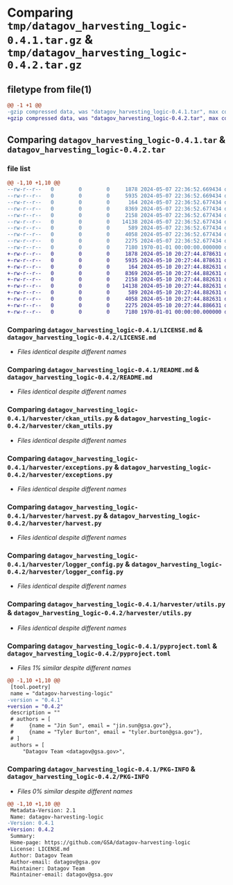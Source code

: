 # Comparing `tmp/datagov_harvesting_logic-0.4.1.tar.gz` & `tmp/datagov_harvesting_logic-0.4.2.tar.gz`

## filetype from file(1)

```diff
@@ -1 +1 @@
-gzip compressed data, was "datagov_harvesting_logic-0.4.1.tar", max compression
+gzip compressed data, was "datagov_harvesting_logic-0.4.2.tar", max compression
```

## Comparing `datagov_harvesting_logic-0.4.1.tar` & `datagov_harvesting_logic-0.4.2.tar`

### file list

```diff
@@ -1,10 +1,10 @@
--rw-r--r--   0        0        0     1878 2024-05-07 22:36:52.669434 datagov_harvesting_logic-0.4.1/LICENSE.md
--rw-r--r--   0        0        0     5935 2024-05-07 22:36:52.669434 datagov_harvesting_logic-0.4.1/README.md
--rw-r--r--   0        0        0      164 2024-05-07 22:36:52.677434 datagov_harvesting_logic-0.4.1/harvester/__init__.py
--rw-r--r--   0        0        0     8369 2024-05-07 22:36:52.677434 datagov_harvesting_logic-0.4.1/harvester/ckan_utils.py
--rw-r--r--   0        0        0     2158 2024-05-07 22:36:52.677434 datagov_harvesting_logic-0.4.1/harvester/exceptions.py
--rw-r--r--   0        0        0    14138 2024-05-07 22:36:52.677434 datagov_harvesting_logic-0.4.1/harvester/harvest.py
--rw-r--r--   0        0        0      589 2024-05-07 22:36:52.677434 datagov_harvesting_logic-0.4.1/harvester/logger_config.py
--rw-r--r--   0        0        0     4058 2024-05-07 22:36:52.677434 datagov_harvesting_logic-0.4.1/harvester/utils.py
--rw-r--r--   0        0        0     2275 2024-05-07 22:36:52.677434 datagov_harvesting_logic-0.4.1/pyproject.toml
--rw-r--r--   0        0        0     7180 1970-01-01 00:00:00.000000 datagov_harvesting_logic-0.4.1/PKG-INFO
+-rw-r--r--   0        0        0     1878 2024-05-10 20:27:44.878631 datagov_harvesting_logic-0.4.2/LICENSE.md
+-rw-r--r--   0        0        0     5935 2024-05-10 20:27:44.878631 datagov_harvesting_logic-0.4.2/README.md
+-rw-r--r--   0        0        0      164 2024-05-10 20:27:44.882631 datagov_harvesting_logic-0.4.2/harvester/__init__.py
+-rw-r--r--   0        0        0     8369 2024-05-10 20:27:44.882631 datagov_harvesting_logic-0.4.2/harvester/ckan_utils.py
+-rw-r--r--   0        0        0     2158 2024-05-10 20:27:44.882631 datagov_harvesting_logic-0.4.2/harvester/exceptions.py
+-rw-r--r--   0        0        0    14138 2024-05-10 20:27:44.882631 datagov_harvesting_logic-0.4.2/harvester/harvest.py
+-rw-r--r--   0        0        0      589 2024-05-10 20:27:44.882631 datagov_harvesting_logic-0.4.2/harvester/logger_config.py
+-rw-r--r--   0        0        0     4058 2024-05-10 20:27:44.882631 datagov_harvesting_logic-0.4.2/harvester/utils.py
+-rw-r--r--   0        0        0     2275 2024-05-10 20:27:44.886631 datagov_harvesting_logic-0.4.2/pyproject.toml
+-rw-r--r--   0        0        0     7180 1970-01-01 00:00:00.000000 datagov_harvesting_logic-0.4.2/PKG-INFO
```

### Comparing `datagov_harvesting_logic-0.4.1/LICENSE.md` & `datagov_harvesting_logic-0.4.2/LICENSE.md`

 * *Files identical despite different names*

### Comparing `datagov_harvesting_logic-0.4.1/README.md` & `datagov_harvesting_logic-0.4.2/README.md`

 * *Files identical despite different names*

### Comparing `datagov_harvesting_logic-0.4.1/harvester/ckan_utils.py` & `datagov_harvesting_logic-0.4.2/harvester/ckan_utils.py`

 * *Files identical despite different names*

### Comparing `datagov_harvesting_logic-0.4.1/harvester/exceptions.py` & `datagov_harvesting_logic-0.4.2/harvester/exceptions.py`

 * *Files identical despite different names*

### Comparing `datagov_harvesting_logic-0.4.1/harvester/harvest.py` & `datagov_harvesting_logic-0.4.2/harvester/harvest.py`

 * *Files identical despite different names*

### Comparing `datagov_harvesting_logic-0.4.1/harvester/logger_config.py` & `datagov_harvesting_logic-0.4.2/harvester/logger_config.py`

 * *Files identical despite different names*

### Comparing `datagov_harvesting_logic-0.4.1/harvester/utils.py` & `datagov_harvesting_logic-0.4.2/harvester/utils.py`

 * *Files identical despite different names*

### Comparing `datagov_harvesting_logic-0.4.1/pyproject.toml` & `datagov_harvesting_logic-0.4.2/pyproject.toml`

 * *Files 1% similar despite different names*

```diff
@@ -1,10 +1,10 @@
 [tool.poetry]
 name = "datagov-harvesting-logic"
-version = "0.4.1"
+version = "0.4.2"
 description = ""
 # authors = [
 #     {name = "Jin Sun", email = "jin.sun@gsa.gov"},
 #     {name = "Tyler Burton", email = "tyler.burton@gsa.gov"},
 # ]
 authors = [
     "Datagov Team <datagov@gsa.gov>",
```

### Comparing `datagov_harvesting_logic-0.4.1/PKG-INFO` & `datagov_harvesting_logic-0.4.2/PKG-INFO`

 * *Files 0% similar despite different names*

```diff
@@ -1,10 +1,10 @@
 Metadata-Version: 2.1
 Name: datagov-harvesting-logic
-Version: 0.4.1
+Version: 0.4.2
 Summary: 
 Home-page: https://github.com/GSA/datagov-harvesting-logic
 License: LICENSE.md
 Author: Datagov Team
 Author-email: datagov@gsa.gov
 Maintainer: Datagov Team
 Maintainer-email: datagov@gsa.gov
```

